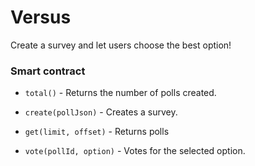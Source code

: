 # Versus

Create a survey and let users choose the best option!

### Smart contract 

- `total()` - Returns the number of polls created.

- `create(pollJson)` - Creates a survey.

- `get(limit, offset)` - Returns polls

- `vote(pollId, option)` - Votes for the selected option.
